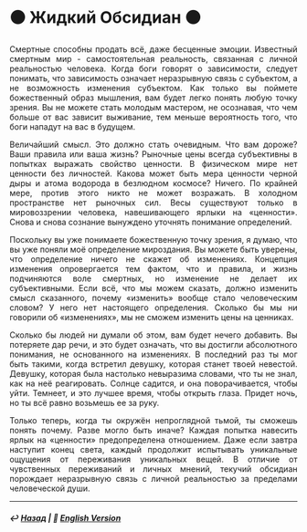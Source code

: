 # ⚫️ Жидкий Обсидиан ⚫️

<p align="justify">Смертные способны продать всё, даже бесценные эмоции. Известный смертным мир - самостоятельная реальность, связанная с личной реальностью человека. Когда боги говорят о зависимости, следует понимать, что зависимость означает неразрывную связь с субъектом, а не возможность изменения субъектом. Как только вы поймете божественный образ мышления, вам будет легко понять любую точку зрения. Вы не можете стать молодым мастером, не осознавая, что чем больше от вас зависит выживание, тем меньше вероятность того, что боги нападут на вас в будущем.</p>

<p align="justify">Величайший смысл. Это должно стать очевидным. Что вам дороже? Ваши правила или ваша жизнь? Рыночные цены всегда субъективны в попытках выражать свойство ценности. В физическом мире нет ценности без личностей. Какова может быть мера ценности черной дыры и атома водорода в безлюдном космосе? Ничего. По крайней мере, против этого никто не может возражать. В холодном пространстве нет рыночных сил. Весы существуют только в мировоззрении человека, навешивающего ярлыки на «ценности». Снова и снова сознание вынуждено уточнять понимание определений.</p>

<p align="justify">Поскольку вы уже понимаете божественную точку зрения, я думаю, что вы уже поняли моё определение мироздания. Вы можете быть уверены, что определение ничего не скажет об изменениях. Концепция изменения опровергается тем фактом, что и правила, и жизнь подчиняются воле смертных, но изменение не делает их субъективными. Если всё, что мы можем сказать, должно изменить смысл сказанного, почему «изменить» вообще стало человеческим словом? У него нет настоящего определения. Сколько бы мы ни говорили об «изменениях», мы не сможем изменить цены на ценниках.</p>

<p align="justify">Сколько бы людей ни думали об этом, вам будет нечего добавить. Вы потеряете дар речи, и это будет означать, что вы достигли абсолютного понимания, не основанного на изменениях. В последний раз ты мог быть такими, когда встретил девушку, которая станет твоей невестой. Девушку, которая была настолько невыразима словами, что ты не знал, как на неё реагировать. Солнце садится, и она поворачивается, чтобы уйти. Темнеет, и это лучшее время, чтобы открыть глаза. Придет ночь, но ты всё равно возьмешь ее за руку.</p>

<p align="justify">Только теперь, когда ты окружён непроглядной тьмой, ты сможешь понять почему. Разве могло быть иначе? Каждая попытка навесить ярлык на «ценности» предопределена отношением. Даже если завтра наступит конец света, каждый продолжит испытывать уникальные ощущения от переживания уникальных вещей. В отличие от чувственных переживаний и личных мнений, текучий обсидиан порождает неразрывную связь с личной реальностью за пределами человеческой души.</p>

***

##### ↩️ [Назад](index-2.md) | 🗽 [English Version](obsidian.md) 
